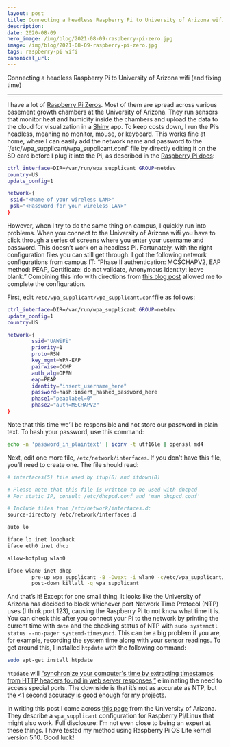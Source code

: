 ```yaml
---
layout: post
title: Connecting a headless Raspberry Pi to University of Arizona wifi (and fixing time)
description: 
date: 2020-08-09
hero_image: /img/blog/2021-08-09-raspberry-pi-zero.jpg
image: /img/blog/2021-08-09-raspberry-pi-zero.jpg
tags: raspberry-pi wifi 
canonical_url: 
---
```


<div class="container is-max-desktop">
    <p class="title is-2">Connecting a headless Raspberry Pi to University of Arizona wifi (and fixing time)</p>
</div>

<div class="container is-max-desktop">
<hr>
I have a lot of <a href="https://www.raspberrypi.org/products/raspberry-pi-zero-w/">Raspberry Pi Zeros</a>. Most of them are spread across various basement growth chambers at the University of Arizona. They run sensors that monitor heat and humidity inside the chambers and upload the data to the cloud for visualization in a <a href="https://shiny.rstudio.com/">Shiny</a> app. To keep costs down, I run the Pi’s headless, meaning no monitor, mouse, or keyboard. This works fine at home, where I can easily add the network name and password to the `/etc/wpa_supplicant/wpa_supplicant.conf` file by directly editing it on the SD card before I plug it into the Pi, as described in the <a href="https://www.raspberrypi.org/documentation/configuration/wireless/headless.md">Raspberry Pi docs</a>:

```bash
ctrl_interface=DIR=/var/run/wpa_supplicant GROUP=netdev
country=US
update_config=1

network={
 ssid="<Name of your wireless LAN>"
 psk="<Password for your wireless LAN>"
}
```

However, when I try to do the same thing on campus, I quickly run into problems. When you connect to the University of Arizona wifi you have to click through a series of screens where you enter your username and password. This doesn’t work on a headless Pi. Fortunately, with the right configuration files you can still get through. I got the following network configurations from campus IT: “Phase II authentication: MCSCHAPV2, EAP method: PEAP, Certificate: do not validate, Anonymous Identity: leave blank.” Combining this info with directions from <a href="https://www.miskatonic.org/2019/04/24/networkingpi/">this blog post</a> allowed me to complete the configuration.

First, edit `/etc/wpa_supplicant/wpa_supplicant.conf`file as follows:

```bash
ctrl_interface=DIR=/var/run/wpa_supplicant GROUP=netdev
update_config=1
country=US

network={
        ssid="UAWiFi"
        priority=1
        proto=RSN
        key_mgmt=WPA-EAP
        pairwise=CCMP
        auth_alg=OPEN
        eap=PEAP
        identity="insert_username_here"
        password=hash:insert_hashed_password_here
        phase1="peaplabel=0"
        phase2="auth=MSCHAPV2"
}
```

Note that this time we’ll be responsible and not store our password in plain text. To hash your password, use this command:

```bash
echo -n 'password_in_plaintext' | iconv -t utf16le | openssl md4
```

Next, edit one more file, `/etc/network/interfaces`. If you don’t have this file, you’ll need to create one. The file should read:

```bash
# interfaces(5) file used by ifup(8) and ifdown(8)

# Please note that this file is written to be used with dhcpcd
# For static IP, consult /etc/dhcpcd.conf and 'man dhcpcd.conf'

# Include files from /etc/network/interfaces.d:
source-directory /etc/network/interfaces.d

auto lo

iface lo inet loopback
iface eth0 inet dhcp

allow-hotplug wlan0

iface wlan0 inet dhcp
        pre-up wpa_supplicant -B -Dwext -i wlan0 -c/etc/wpa_supplicant/wpa_supplicant.conf
        post-down killall -q wpa_supplicant
```

And that’s it! Except for one small thing. It looks like the University of Arizona has decided to block whichever port Network Time Protocol (NTP) uses (I think port 123), causing the Raspberry Pi to not know what time it is. You can check this after you connect your Pi to the network by printing the current time with `date` and the checking status of NTP with `sudo systemctl status --no-pager systemd-timesyncd`. This can be a big problem if you are, for example, recording the system time along with your sensor readings. To get around this, I installed `htpdate` with the following command:

```bash
sudo apt-get install htpdate
```

`htpdate` will <a href="https://github.com/angeloc/htpdate">“synchronize your computer's time by extracting timestamps from HTTP headers found in web server responses,”</a> eliminating the need to access special ports. The downside is that it’s not as accurate as NTP, but the <1 second accuracy is good enough for my projects.

In writing this post I came across <a href="https://uarizona.service-now.com/sp?id=sc_cat_item&sys_id=d902391ddb3728109627d90d689619d8">this page</a> from the University of Arizona. They describe a `wpa_supplicant` configuration for Raspberry Pi/Linux that might also work. Full disclosure: I’m not even close to being an expert at these things. I have tested my method using ​​Raspberry Pi OS Lite kernel version 5.10. Good luck!
</div>
